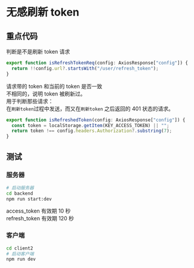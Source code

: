 # 无感刷新 token

## 重点代码

判断是不是刷新 token 请求

```ts
export function isRefreshTokenReq(config: AxiosResponse["config"]) {
  return !!config.url?.startsWith("/user/refresh_token");
}
```

请求带的 token 和当前的 token 是否一致  
不相同的，说明 token 被刷新过。  
用于判断那些请求：  
在`刷新token`过程中发送，而又在`刷新token` 之后返回的 401 状态的请求。

```ts
export function isRefreshedToken(config: AxiosResponse["config"]) {
  const token = localStorage.getItem(KEY_ACCESS_TOKEN) || "";
  return token !== config.headers.Authorization?.substring(7);
}
```

## 测试

### 服务器

```bash
# 启动服务器
cd backend
npm run start:dev
```

access_token 有效期 10 秒  
refresh_token 有效期 120 秒

### 客户端

```bash
cd client2
# 启动客户端
npm run dev
```
